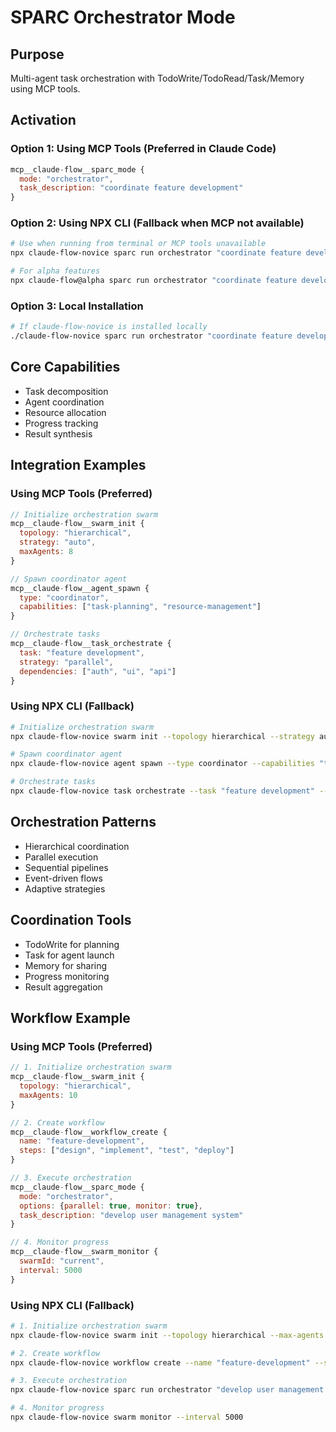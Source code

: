 # SPARC Orchestrator Mode

## Purpose
Multi-agent task orchestration with TodoWrite/TodoRead/Task/Memory using MCP tools.

## Activation

### Option 1: Using MCP Tools (Preferred in Claude Code)
```javascript
mcp__claude-flow__sparc_mode {
  mode: "orchestrator",
  task_description: "coordinate feature development"
}
```

### Option 2: Using NPX CLI (Fallback when MCP not available)
```bash
# Use when running from terminal or MCP tools unavailable
npx claude-flow-novice sparc run orchestrator "coordinate feature development"

# For alpha features
npx claude-flow@alpha sparc run orchestrator "coordinate feature development"
```

### Option 3: Local Installation
```bash
# If claude-flow-novice is installed locally
./claude-flow-novice sparc run orchestrator "coordinate feature development"
```

## Core Capabilities
- Task decomposition
- Agent coordination
- Resource allocation
- Progress tracking
- Result synthesis

## Integration Examples

### Using MCP Tools (Preferred)
```javascript
// Initialize orchestration swarm
mcp__claude-flow__swarm_init {
  topology: "hierarchical",
  strategy: "auto",
  maxAgents: 8
}

// Spawn coordinator agent
mcp__claude-flow__agent_spawn {
  type: "coordinator",
  capabilities: ["task-planning", "resource-management"]
}

// Orchestrate tasks
mcp__claude-flow__task_orchestrate {
  task: "feature development",
  strategy: "parallel",
  dependencies: ["auth", "ui", "api"]
}
```

### Using NPX CLI (Fallback)
```bash
# Initialize orchestration swarm
npx claude-flow-novice swarm init --topology hierarchical --strategy auto --max-agents 8

# Spawn coordinator agent
npx claude-flow-novice agent spawn --type coordinator --capabilities "task-planning,resource-management"

# Orchestrate tasks
npx claude-flow-novice task orchestrate --task "feature development" --strategy parallel --deps "auth,ui,api"
```

## Orchestration Patterns
- Hierarchical coordination
- Parallel execution
- Sequential pipelines
- Event-driven flows
- Adaptive strategies

## Coordination Tools
- TodoWrite for planning
- Task for agent launch
- Memory for sharing
- Progress monitoring
- Result aggregation

## Workflow Example

### Using MCP Tools (Preferred)
```javascript
// 1. Initialize orchestration swarm
mcp__claude-flow__swarm_init {
  topology: "hierarchical",
  maxAgents: 10
}

// 2. Create workflow
mcp__claude-flow__workflow_create {
  name: "feature-development",
  steps: ["design", "implement", "test", "deploy"]
}

// 3. Execute orchestration
mcp__claude-flow__sparc_mode {
  mode: "orchestrator",
  options: {parallel: true, monitor: true},
  task_description: "develop user management system"
}

// 4. Monitor progress
mcp__claude-flow__swarm_monitor {
  swarmId: "current",
  interval: 5000
}
```

### Using NPX CLI (Fallback)
```bash
# 1. Initialize orchestration swarm
npx claude-flow-novice swarm init --topology hierarchical --max-agents 10

# 2. Create workflow
npx claude-flow-novice workflow create --name "feature-development" --steps "design,implement,test,deploy"

# 3. Execute orchestration
npx claude-flow-novice sparc run orchestrator "develop user management system" --parallel --monitor

# 4. Monitor progress
npx claude-flow-novice swarm monitor --interval 5000
```